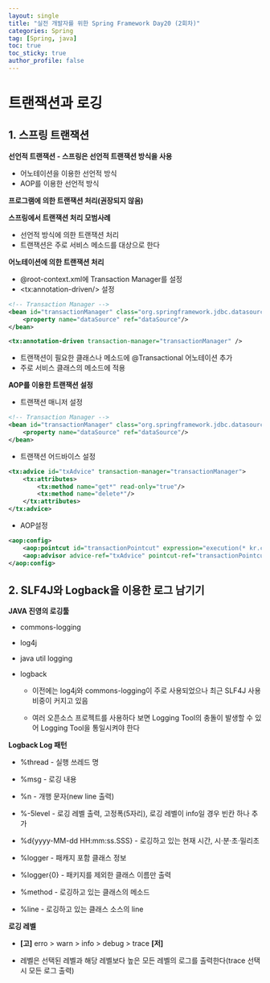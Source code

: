 ```yaml
---
layout: single
title: "실전 개발자를 위한 Spring Framework Day20 (2회차)"
categories: Spring
tag: [Spring, java]
toc: true
toc_sticky: true
author_profile: false
---
```


# 트랜잭션과 로깅

## 1. 스프링 트랜잭션

**선언적 트랜잭션 - 스프링은 선언적 트랜잭션 방식을 사용**

* 어노테이션을 이용한 선언적 방식
* AOP를 이용한 선언적 방식

**프로그램에 의한 트랜잭션 처리(권장되지 않음)**

**스프링에서 트랜잭션 처리 모범사례**

* 선언적 방식에 의한 트랜잭션 처리
* 트랜잭션은 주로 서비스 메소드를 대상으로 한다



**어노테이션에 의한 트랜잭션 처리**

* @root-context.xml에 Transaction Manager를 설정
* \<tx:annotation-driven/> 설정

```xml
<!-- Transaction Manager -->
<bean id="transactionManager" class="org.springframework.jdbc.datasource.DataSourceTransactionManager">
	<property name="dataSource" ref="dataSource"/>
</bean>

<tx:annotation-driven transaction-manager="transactionManager" />
```

* 트랜잭션이 필요한 클래스나 메소드에 @Transactional 어노테이션 추가
* 주로 서비스 클래스의 메소드에 적용



**AOP를 이용한 트랜잭션 설정**

* 트랜잭션 매니저 설정

```xml
<!-- Transaction Manager -->
<bean id="transactionManager" class="org.springframework.jdbc.datasource.DataSourceTransactionManager">
	<property name="dataSource" ref="dataSource"/>
</bean>
```

* 트랜잭션 어드바이스 설정

```xml
<tx:advice id="txAdvice" transaction-manager="transactionManager">
    <tx:attributes>
    	<tx:method name="get*" read-only="true"/>
        <tx:method name="delete*"/>
    </tx:attributes>
</tx:advice>
```

* AOP설정

```xml
<aop:config>
    <aop:pointcut id="transactionPointcut" expression="execution(* kr.co.company.hello.service.*Service.*(..))"/>
    <aop:advisor advice-ref="txAdvice" pointcut-ref="transactionPointcut"/>
</aop:config>
```



## 2. SLF4J와 Logback을 이용한 로그 남기기

**JAVA 진영의 로깅툴**

* commons-logging

* log4j

* java util logging

* logback

  * 이전에는 log4j와 commons-logging이 주로 사용되었으나 최근 SLF4J 사용 비중이 커지고 있음

  * 여러 오픈소스 프로젝트를 사용하다 보면 Logging Tool의 충돌이 발생할 수 있어 Logging Tool을 통일시켜야 한다



**Logback Log 패턴**

* %thread - 실행 쓰레드 명

* %msg - 로깅 내용

* %n - 개행 문자(new line 출력)

* %-5level - 로깅 레벨 출력, 고정폭(5자리), 로깅 레벨이 info일 경우 빈칸 하나 추가

* %d{yyyy-MM-dd HH:mm:ss.SSS} - 로깅하고 있는 현재 시간, 시·분·초·밀리초

* %logger - 패캐지 포함 클래스 정보

* %logger{0} - 패키지를 제외한 클래스 이름만 출력

* %method - 로깅하고 있는 클래스의 메소드

* %line - 로깅하고 있는 클래스 소스의 line



**로깅 레벨**

* **[고]** erro > warn > info > debug > trace **[저]**

* 레벨은 선택된 레벨과 해당 레벨보다 높은 모든 레벨의 로그를 출력한다(trace 선택 시 모든 로그 출력)
